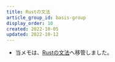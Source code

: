 ```yaml
---
title: Rustの文法
article_group_id: basis-group
display_order: 10
created: 2022-10-05
updated: 2022-10-12
---
```

- 当メモは、[Rustの文法](https://thinktwice.tech/it/rust/grammar_of_rust/)へ移管しました。